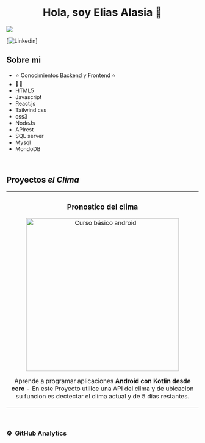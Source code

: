 <div align="center">
<h1 align="center">Hola, soy Elias Alasia 👋</h1>
</div>
<img src="https://i.imgur.com/CXzGs5q.png">

[![Linkedin](https://img.shields.io/youtube/channel/subscribers/UCIjEgHA1vatSR2K4rfcdNRg?style=social)]

## Sobre mi

- ⭐ Conocimientos Backend y Frontend ⭐ 
- 🧑‍🏫 
- HTML5
- Javascript
- React.js
- Tailwind css
- css3
- NodeJs
- APIrest
- SQL server
- Mysql
- MondoDB 
<br>

## Proyectos *el Clima*
<table>
<tr>
<td width="50%">
<h3 align="center">Pronostico del clima</h3>
<div align="center">
<a href="project-final-n3-ea.vercel.app" target="_blank"><img src="https://i.imgur.com/Jji0CIE.jpg" width="400" alt="Curso básico android"></a>

<p>Aprende a programar aplicaciones <strong>Android con Kotlin desde cero</strong> - En este Proyecto utilice una API del clima y de ubicacion su funcion es dectectar el clima actual y de 5 dias restantes.</p>
</div>
                                                                                      
                                                                                      
</td>  
</table>                                                                                 
</div>
<br>

### ⚙️ &nbsp;GitHub Analytics

<p align="center">


</a>
</p>
